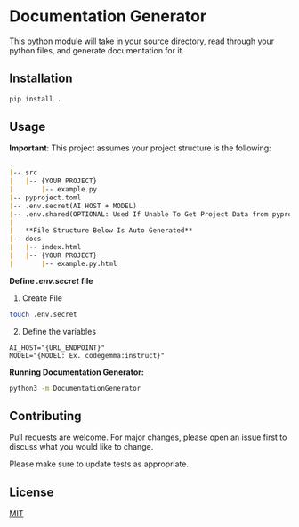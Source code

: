 # Documentation Generator
This python module will take in your source directory, read through your python files, and generate documentation for it.

## Installation
```bash
pip install .
```

## Usage
**Important**: This project assumes your project structure is the following:
```markdown
.
|-- src
|   |-- {YOUR PROJECT}
|       |-- example.py
|-- pyproject.toml
|-- .env.secret(AI HOST + MODEL)
|-- .env.shared(OPTIONAL: Used If Unable To Get Project Data from pyproject.toml)
|
|   **File Structure Below Is Auto Generated**
|-- docs
|   |-- index.html
|   |-- {YOUR PROJECT}
|       |-- example.py.html
```

**Define *.env.secret* file**
1. Create File
```bash
touch .env.secret
```

2. Define the variables
```text
AI_HOST="{URL_ENDPOINT}"
MODEL="{MODEL: Ex. codegemma:instruct}"
```

**Running Documentation Generator:**
```bash
python3 -m DocumentationGenerator
```

## Contributing

Pull requests are welcome. For major changes, please open an issue first
to discuss what you would like to change.

Please make sure to update tests as appropriate.

## License

[MIT](https://choosealicense.com/licenses/mit/)
